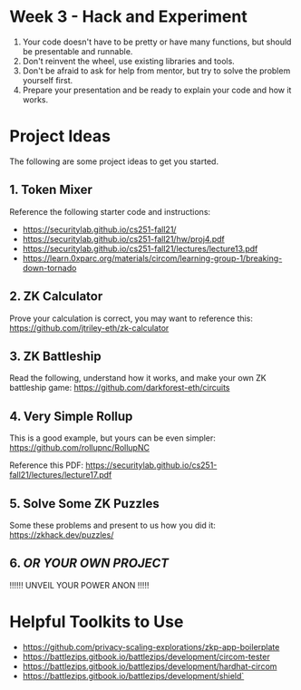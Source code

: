 # Week 3 - Hack and Experiment

1. Your code doesn't have to be pretty or have many functions, but should be presentable and runnable.
2. Don't reinvent the wheel, use existing libraries and tools.
3. Don't be afraid to ask for help from mentor, but try to solve the problem yourself first.
4. Prepare your presentation and be ready to explain your code and how it works.

# Project Ideas

The following are some project ideas to get you started.

## 1. Token Mixer

Reference the following starter code and instructions:
- https://securitylab.github.io/cs251-fall21/
- https://securitylab.github.io/cs251-fall21/hw/proj4.pdf
- https://securitylab.github.io/cs251-fall21/lectures/lecture13.pdf
- https://learn.0xparc.org/materials/circom/learning-group-1/breaking-down-tornado

## 2. ZK Calculator

Prove your calculation is correct, you may want to reference this: https://github.com/jtriley-eth/zk-calculator

## 3. ZK Battleship

Read the following, understand how it works, and make your own ZK battleship game: https://github.com/darkforest-eth/circuits

## 4. Very Simple Rollup

This is a good example, but yours can be even simpler: https://github.com/rollupnc/RollupNC 

Reference this PDF: https://securitylab.github.io/cs251-fall21/lectures/lecture17.pdf

## 5. Solve Some ZK Puzzles

Some these problems and present to us how you did it: https://zkhack.dev/puzzles/

## 6. *OR YOUR OWN PROJECT*
!!!!!! UNVEIL YOUR POWER ANON !!!!!

# Helpful Toolkits to Use

- https://github.com/privacy-scaling-explorations/zkp-app-boilerplate
- https://battlezips.gitbook.io/battlezips/development/circom-tester
- https://battlezips.gitbook.io/battlezips/development/hardhat-circom
- https://battlezips.gitbook.io/battlezips/development/shield`
